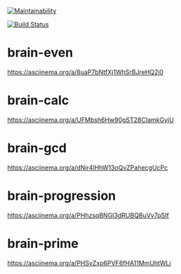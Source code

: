 [![Maintainability](https://api.codeclimate.com/v1/badges/4a80466527da7cc3aff9/maintainability)](https://codeclimate.com/github/floydezus/project-lvl1-s486/maintainability)

[![Build Status](https://travis-ci.org/floydezus/project-lvl1-s486.svg?branch=master)](https://travis-ci.org/floydezus/project-lvl1-s486)

# brain-even
https://asciinema.org/a/8uaP7bNtfXj1WhSrBJreHQ2j0


# brain-calc
https://asciinema.org/a/UFMbsh6Hw90gST28CIamkGyjU

# brain-gcd
https://asciinema.org/a/dNir4IHhW13oQvZPahecgUcPc

# brain-progression
https://asciinema.org/a/PHhzsqBNGI3dRUBQBuVv7pSIf

# brain-prime
https://asciinema.org/a/PHSvZxp6PVF6fHA11MmUhtWLj

